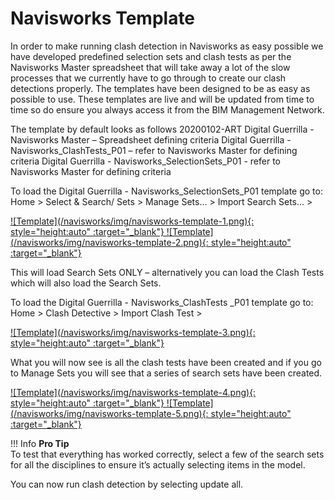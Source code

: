 # Navisworks Template

In order to make running clash detection in Navisworks as easy possible we have developed predefined selection sets and clash tests as per the Navisworks Master spreadsheet that will take away a lot of the slow processes that we currently have to go through to create our clash detections properly. The templates have been designed to be as easy as possible to use. These templates are live and will be updated from time to time so do ensure you always access it from the BIM Management Network.

The template by default looks as follows
20200102-ART Digital Guerrilla - Navisworks Master – Spreadsheet defining criteria
Digital Guerrilla - Navisworks_ClashTests_P01 – refer to Navisworks Master for defining criteria
Digital Guerrilla - Navisworks_SelectionSets_P01 - refer to Navisworks Master for defining criteria

To load the Digital Guerrilla - Navisworks_SelectionSets_P01 template go to:
Home > Select & Search/ Sets > Manage Sets… > Import Search Sets… >

<a href="../.././img/navisworks-template-1.png" target="_blank">
    ![Template](/navisworks/img/navisworks-template-1.png){: style="height:auto" :target="_blank"}
</a>
<a href="../.././img/navisworks-template-2.png" target="_blank">
    ![Template](/navisworks/img/navisworks-template-2.png){: style="height:auto" :target="_blank"}
</a>

This will load Search Sets ONLY – alternatively you can load the Clash Tests which will also load the Search Sets.


To load the Digital Guerrilla - Navisworks_ClashTests _P01 template go to:
Home > Clash Detective > Import Clash Test >

<a href="../.././img/navisworks-template-3.png" target="_blank">
    ![Template](/navisworks/img/navisworks-template-3.png){: style="height:auto" :target="_blank"}
</a>

What you will now see is all the clash tests have been created and if you go to Manage Sets you will see that a series of search sets have been created. 

<a href="../.././img/navisworks-template-4.png" target="_blank">
    ![Template](/navisworks/img/navisworks-template-4.png){: style="height:auto" :target="_blank"}
</a>
<a href="../.././img/navisworks-template-5.png" target="_blank">
    ![Template](/navisworks/img/navisworks-template-5.png){: style="height:auto" :target="_blank"}
</a>

!!! Info 
    **Pro Tip**<br>
    To test that everything has worked correctly, select a few of the search sets for all the disciplines to ensure it’s actually selecting items in the model. 

You can now run clash detection by selecting update all.

<br>
<br>
<br>
